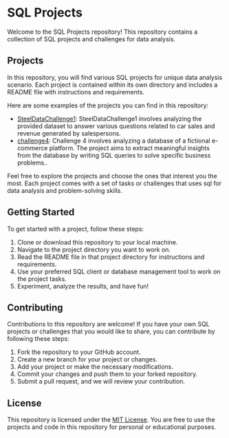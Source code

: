 # SQL Projects

Welcome to the SQL Projects repository! This repository contains a collection of SQL projects and challenges for data analysis.

## Projects

In this repository, you will find various SQL projects for unique data analysis scenario. Each project is contained within its own directory and includes a README file with instructions and requirements.

Here are some examples of the projects you can find in this repository:

- [SteelDataChallenge1](https://github.com/akikl/SQLprojects/tree/main/SteelDataChallenge1): SteelDataChallenge1 involves analyzing the provided dataset to answer various questions related to car sales and revenue generated by salespersons.
- [challenge4]([link-to-project-2](https://github.com/akikl/SQLprojects/tree/main/challenge4)): Challenge 4 involves analyzing a database of a fictional e-commerce platform. The project aims to extract meaningful insights from the database by writing SQL queries to solve specific business problems..

Feel free to explore the projects and choose the ones that interest you the most. Each project comes with a set of tasks or challenges that uses sql for data analysis and problem-solving skills.

## Getting Started

To get started with a project, follow these steps:

1. Clone or download this repository to your local machine.
2. Navigate to the project directory you want to work on.
3. Read the README file in that project directory for instructions and requirements.
4. Use your preferred SQL client or database management tool to work on the project tasks.
5. Experiment, analyze the results, and have fun!

## Contributing

Contributions to this repository are welcome! If you have your own SQL projects or challenges that you would like to share, you can contribute by following these steps:

1. Fork the repository to your GitHub account.
2. Create a new branch for your project or changes.
3. Add your project or make the necessary modifications.
4. Commit your changes and push them to your forked repository.
5. Submit a pull request, and we will review your contribution.

## License

This repository is licensed under the [MIT License](LICENSE). You are free to use the projects and code in this repository for personal or educational purposes.

